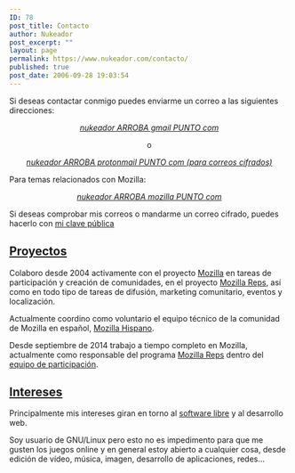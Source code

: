 ```yaml
---
ID: 78
post_title: Contacto
author: Nukeador
post_excerpt: ""
layout: page
permalink: https://www.nukeador.com/contacto/
published: true
post_date: 2006-09-28 19:03:54
---
```

Si deseas contactar conmigo puedes enviarme un correo a las siguientes direcciones:
<p style="text-align: center;"><em><a title="¡Contacta!" href="mailto:">nukeador ARROBA gmail PUNTO com</a></em></p>
<p style="text-align: center;">o</p>
<p style="text-align: center;"><em><a title="¡Contacta!" href="mailto:">nukeador ARROBA protonmail PUNTO com (para correos cifrados)</a></em></p>
Para temas relacionados con Mozilla:
<p style="text-align: center;"><em><a title="¡Contacta!" href="mailto:">nukeador ARROBA mozilla PUNTO com</a></em></p>
Si deseas comprobar mis correos o mandarme un correo cifrado, puedes hacerlo con <a href="/pgp/">mi clave pública</a>
<h2><span style="text-decoration: underline;">Proyectos</span></h2>
Colaboro desde 2004 activamente con el proyecto <a title="Mozilla" href="http://www.mozilla.org/es/about">Mozilla</a> en tareas de participación y creación de comunidades, en el proyecto <a href="http://reps.mozilla.org/">Mozilla Reps</a>, así como en todo tipo de tareas de difusión, marketing comunitario, eventos y localización.

Actualmente coordino como voluntario el equipo técnico de la comunidad de Mozilla en español, <a href="http://www.mozilla-hispano.org">Mozilla Hispano</a>.

Desde septiembre de 2014 trabajo a tiempo completo en Mozilla, actualmente como responsable del programa <a href="http://reps.mozilla.org/">Mozilla Reps</a> dentro del <a href="https://wiki.mozilla.org/Participation">equipo de participación</a>.
<h2><span style="text-decoration: underline;">Intereses</span></h2>
Principalmente mis intereses giran en torno al <a title="Wikipedia - Software Libre" href="http://es.wikipedia.org/wiki/Software_Libre">software libre</a> y al desarrollo web.

Soy usuario de GNU/Linux pero esto no es impedimento para que me gusten los juegos online y en general estoy abierto a cualquier cosa, desde edición de vídeo, música, imagen, desarrollo de aplicaciones, redes...